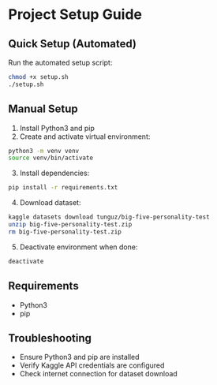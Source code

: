 # Project Setup Guide

## Quick Setup (Automated)

Run the automated setup script:
```bash
chmod +x setup.sh
./setup.sh
```

## Manual Setup

1. Install Python3 and pip
2. Create and activate virtual environment:
```bash
python3 -m venv venv
source venv/bin/activate
```

3. Install dependencies:
```bash
pip install -r requirements.txt
```


4. Download dataset:
```bash
kaggle datasets download tunguz/big-five-personality-test
unzip big-five-personality-test.zip
rm big-five-personality-test.zip
```

5. Deactivate environment when done:
```bash
deactivate
```

## Requirements
- Python3
- pip

## Troubleshooting
- Ensure Python3 and pip are installed
- Verify Kaggle API credentials are configured
- Check internet connection for dataset download